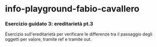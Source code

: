 # info-playground-fabio-cavallero

### Esercizio guidato 3: ereditarietà pt.3
Esercizio sull'ereditarietà per verificare le differenze tra il passaggio degli oggetti per valore, tramite ref e tramite out.
